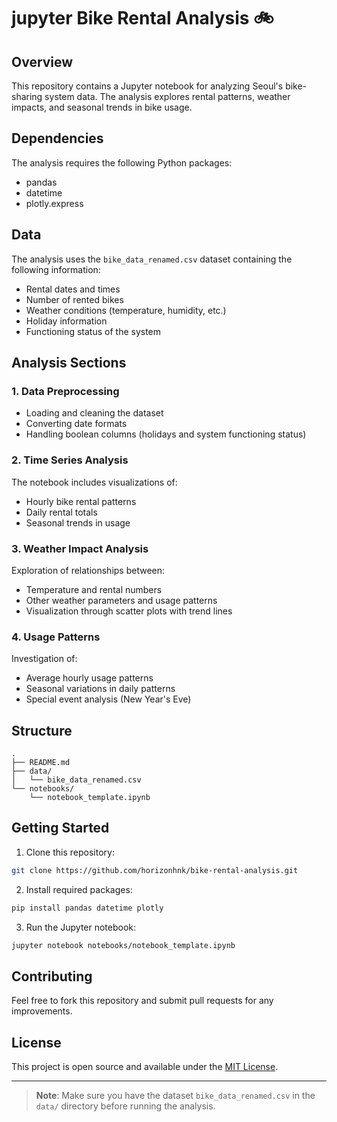 # jupyter Bike Rental Analysis 🚲

## Overview
This repository contains a Jupyter notebook for analyzing Seoul's bike-sharing system data. The analysis explores rental patterns, weather impacts, and seasonal trends in bike usage.

## Dependencies
The analysis requires the following Python packages:
- pandas
- datetime
- plotly.express

## Data
The analysis uses the `bike_data_renamed.csv` dataset containing the following information:
- Rental dates and times
- Number of rented bikes
- Weather conditions (temperature, humidity, etc.)
- Holiday information
- Functioning status of the system

## Analysis Sections

### 1. Data Preprocessing
- Loading and cleaning the dataset
- Converting date formats
- Handling boolean columns (holidays and system functioning status)

### 2. Time Series Analysis
The notebook includes visualizations of:
- Hourly bike rental patterns
- Daily rental totals
- Seasonal trends in usage

### 3. Weather Impact Analysis
Exploration of relationships between:
- Temperature and rental numbers
- Other weather parameters and usage patterns
- Visualization through scatter plots with trend lines

### 4. Usage Patterns
Investigation of:
- Average hourly usage patterns
- Seasonal variations in daily patterns
- Special event analysis (New Year's Eve)

## Structure
```
.
├── README.md
├── data/
│   └── bike_data_renamed.csv
└── notebooks/
    └── notebook_template.ipynb
```

## Getting Started

1. Clone this repository:
```bash
git clone https://github.com/horizonhnk/bike-rental-analysis.git
```

2. Install required packages:
```bash
pip install pandas datetime plotly
```

3. Run the Jupyter notebook:
```bash
jupyter notebook notebooks/notebook_template.ipynb
```

## Contributing
Feel free to fork this repository and submit pull requests for any improvements.

## License
This project is open source and available under the [MIT License](LICENSE).

---
> **Note**: Make sure you have the dataset `bike_data_renamed.csv` in the `data/` directory before running the analysis.
